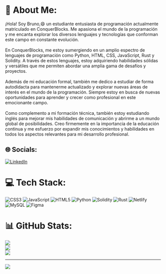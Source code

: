 # 💫 About Me:
¡Hola! Soy Bruno,😄 un estudiante entusiasta de programación actualmente matriculado en ConquerBlocks. Me apasiona el mundo de la programación y me encanta explorar los diversos lenguajes y tecnologías que conforman este campo en constante evolución.<br><br>En ConquerBlocks, me estoy sumergiendo en un amplio espectro de lenguajes de programación como Python, HTML, CSS, JavaScript, Rust y Solidity. A través de estos lenguajes, estoy adquiriendo habilidades sólidas y versátiles que me permiten abordar una amplia gama de desafíos y proyectos.<br><br>Además de mi educación formal, también me dedico a estudiar de forma autodidacta para mantenerme actualizado y explorar nuevas áreas de interés en el mundo de la programación. Siempre estoy en busca de nuevas oportunidades para aprender y crecer como profesional en este emocionante campo.<br><br>Como complemento a mi formación técnica, también estoy estudiando inglés para mejorar mis habilidades de comunicación y abrirme a un mundo global de posibilidades. Creo firmemente en la importancia de la educación continua y me esfuerzo por expandir mis conocimientos y habilidades en todos los aspectos relevantes para mi desarrollo profesional.


## 🌐 Socials:
[![LinkedIn](https://img.shields.io/badge/LinkedIn-%230077B5.svg?logo=linkedin&logoColor=white)](https://linkedin.com/in/https://www.linkedin.com/in/bruno-orgilles-309505262) 

# 💻 Tech Stack:
![CSS3](https://img.shields.io/badge/css3-%231572B6.svg?style=flat&logo=css3&logoColor=white) ![JavaScript](https://img.shields.io/badge/javascript-%23323330.svg?style=flat&logo=javascript&logoColor=%23F7DF1E) ![HTML5](https://img.shields.io/badge/html5-%23E34F26.svg?style=flat&logo=html5&logoColor=white) ![Python](https://img.shields.io/badge/python-3670A0?style=flat&logo=python&logoColor=ffdd54) ![Solidity](https://img.shields.io/badge/Solidity-%23363636.svg?style=flat&logo=solidity&logoColor=white) ![Rust](https://img.shields.io/badge/rust-%23000000.svg?style=flat&logo=rust&logoColor=white) ![Netlify](https://img.shields.io/badge/netlify-%23000000.svg?style=flat&logo=netlify&logoColor=#00C7B7) ![MySQL](https://img.shields.io/badge/mysql-%2300f.svg?style=flat&logo=mysql&logoColor=white) 	![Figma](https://img.shields.io/badge/figma-%23F24E1E.svg?style=flat&logo=figma&logoColor=white)
# 📊 GitHub Stats:
![](https://github-readme-stats.vercel.app/api?username=iberoFPV&theme=react&hide_border=false&include_all_commits=true&count_private=true)<br/>
![](https://github-readme-streak-stats.herokuapp.com/?user=iberoFPV&theme=react&hide_border=false)<br/>
![](https://github-readme-stats.vercel.app/api/top-langs/?username=iberoFPV&theme=react&hide_border=false&include_all_commits=true&count_private=true&layout=compact)

---
[![](https://visitcount.itsvg.in/api?id=iberoFPV&icon=2&color=0)](https://visitcount.itsvg.in)

<!-- Proudly created with GPRM ( https://gprm.itsvg.in ) -->
